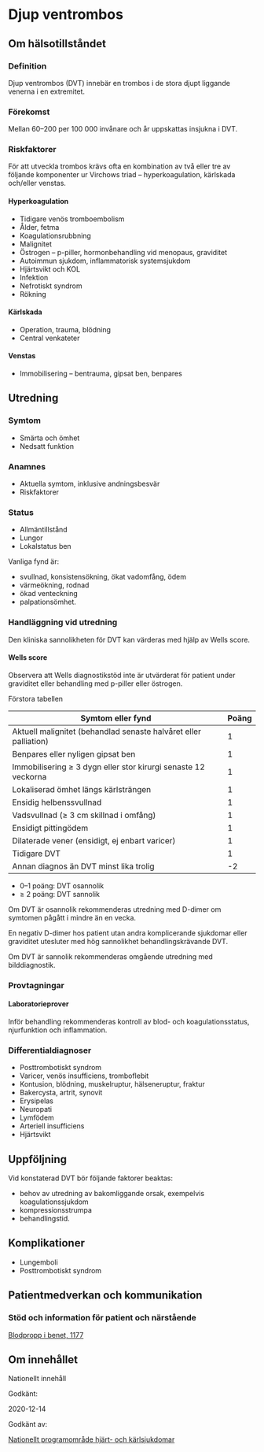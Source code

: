 Djup ventrombos
===============

Om hälsotillståndet
-------------------

### Definition

Djup ventrombos (DVT) innebär en trombos i de stora djupt liggande venerna i en extremitet.

### Förekomst

Mellan 60–200 per 100 000 invånare och år uppskattas insjukna i DVT.

### Riskfaktorer

För att utveckla trombos krävs ofta en kombination av två eller tre av följande komponenter ur Virchows triad – hyperkoagulation, kärlskada och/eller venstas.

#### Hyperkoagulation

*   Tidigare venös tromboembolism 
*   Ålder, fetma 
*   Koagulationsrubbning 
*   Malignitet 
*   Östrogen – p-piller, hormonbehandling vid menopaus, graviditet 
*   Autoimmun sjukdom, inflammatorisk systemsjukdom
*   Hjärtsvikt och KOL 
*   Infektion
*   Nefrotiskt syndrom 
*   Rökning

#### Kärlskada

*   Operation, trauma, blödning
*   Central venkateter

#### Venstas

*   Immobilisering – bentrauma, gipsat ben, benpares

Utredning
---------

### Symtom

*   Smärta och ömhet
*   Nedsatt funktion

### Anamnes

*   Aktuella symtom, inklusive andningsbesvär
*   Riskfaktorer

### Status

*   Allmäntillstånd
*   Lungor
*   Lokalstatus ben

Vanliga fynd är:

*   svullnad, konsistensökning, ökat vadomfång, ödem
*   värmeökning, rodnad
*   ökad venteckning
*   palpationsömhet.

### Handläggning vid utredning

Den kliniska sannolikheten för DVT kan värderas med hjälp av Wells score.

#### Wells score

Observera att Wells diagnostikstöd inte är utvärderat för patient under graviditet eller behandling med p-piller eller östrogen.

Förstora tabellen

| Symtom eller fynd | Poäng |
| --- | --- |
| Aktuell malignitet (behandlad senaste halvåret eller palliation) | 1 |
| Benpares eller nyligen gipsat ben | 1 |
| Immobilisering ≥ 3 dygn eller stor kirurgi senaste 12 veckorna | 1 |
| Lokaliserad ömhet längs kärlsträngen | 1 |
| Ensidig helbenssvullnad | 1 |
| Vadsvullnad (≥ 3 cm skillnad i omfång) | 1 |
| Ensidigt pittingödem | 1 |
| Dilaterade vener (ensidigt, ej enbart varicer) | 1 |
| Tidigare DVT | 1 |
| Annan diagnos än DVT minst lika trolig | \-2 |

*   0–1 poäng: DVT osannolik
*   ≥ 2 poäng: DVT sannolik

Om DVT är osannolik rekommenderas utredning med D-dimer om symtomen pågått i mindre än en vecka.

En negativ D-dimer hos patient utan andra komplicerande sjukdomar eller graviditet utesluter med hög sannolikhet behandlingskrävande DVT.

Om DVT är sannolik rekommenderas omgående utredning med bilddiagnostik.

### Provtagningar

#### Laboratorieprover

Inför behandling rekommenderas kontroll av blod- och koagulationsstatus, njurfunktion och inflammation.

### Differentialdiagnoser

*   Posttrombotiskt syndrom
*   Varicer, venös insufficiens, tromboflebit
*   Kontusion, blödning, muskelruptur, hälseneruptur, fraktur
*   Bakercysta, artrit, synovit
*   Erysipelas
*   Neuropati
*   Lymfödem
*   Arteriell insufficiens
*   Hjärtsvikt

Uppföljning
-----------

Vid konstaterad DVT bör följande faktorer beaktas:

*   behov av utredning av bakomliggande orsak, exempelvis koagulationssjukdom
*   kompressionsstrumpa
*   behandlingstid.

Komplikationer
--------------

*   Lungemboli
*   Posttrombotiskt syndrom

Patientmedverkan och kommunikation
----------------------------------

### Stöd och information för patient och närstående

[Blodpropp i benet, 1177](https://www.1177.se/sjukdomar--besvar/hjarta-och-blodkarl/blodkarl/blodpropp-i-benet/)

Om innehållet
-------------

Nationellt innehåll

Godkänt:

2020-12-14

Godkänt av:

[Nationellt programområde hjärt- och kärlsjukdomar](https://kunskapsstyrningvard.se/kunskapsstyrningvard/programomradenochsamverkansgrupper/nationellaprogramomraden/npohjartochkarlsjukdomar.56430.html)
